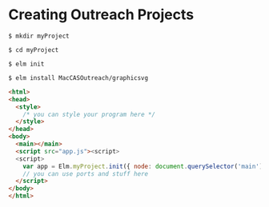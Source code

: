 # Creating Outreach Projects


```
$ mkdir myProject
```

```
$ cd myProject
```

```
$ elm init
```


```
$ elm install MacCASOutreach/graphicsvg
```


```html
<html>
<head>
  <style>
    /* you can style your program here */
  </style>
</head>
<body>
  <main></main>
  <script src="app.js"><script>
  <script>
    var app = Elm.myProject.init({ node: document.querySelector('main') })
    // you can use ports and stuff here
  </script>
</body>
</html>
```
